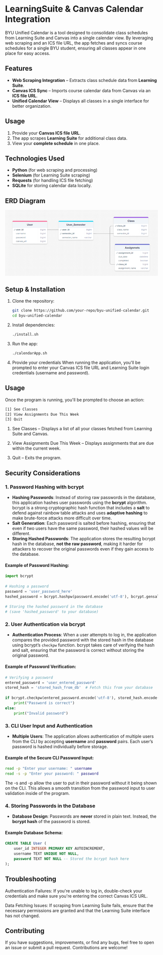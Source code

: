 # LearningSuite & Canvas Calendar Integration
BYU Unified Calendar is a tool designed to consolidate class schedules from Learning Suite and Canvas into a single calendar view. By leveraging web scraping and an ICS file URL, the app fetches and syncs course schedules for a single BYU student, ensuring all classes appear in one place for easy access.

## Features
- **Web Scraping Integration** – Extracts class schedule data from **Learning Suite**.  
- **Canvas ICS Sync** – Imports course calendar data from Canvas via an **ICS file URL**.  
- **Unified Calendar View** – Displays all classes in a single interface for better organization.

## **Usage**  
1. Provide your **Canvas ICS file URL**.  
2. The app scrapes **Learning Suite** for additional class data.  
3. View your **complete schedule** in one place.


## **Technologies Used**  
- **Python** (for web scraping and processing)  
- **Selenium** (for Learning Suite scraping)  
- **Requests** (for handling ICS file fetching)  
- **SQLite** for storing calendar data locally.


## ERD Diagram
![Screenshot](Assets/ERD_4-10-25.png)


## **Setup & Installation**  
1. Clone the repository:  
   ```bash
   git clone https://github.com/your-repo/byu-unified-calendar.git
   cd byu-unified-calendar
   ```
2. Install dependencies:  
   ```bash
   ./install.sh
   ```
3. Run the app:  
   ```bash
   ./calendarApp.sh
   ```

4. Provide your credentials
When running the application, you'll be prompted to enter your Canvas ICS file URL and Learning Suite login credentials (username and password).


## **Usage**
Once the program is running, you'll be prompted to choose an action:
```sh
[1] See Classes
[2] View Assignments Due This Week
[3] Quit
```

1. See Classes – Displays a list of all your classes fetched from Learning Suite and Canvas.

2. View Assignments Due This Week – Displays assignments that are due within the current week.

3. Quit – Exits the program.



## Security Considerations

### 1. **Password Hashing with bcrypt**
   - **Hashing Passwords**: Instead of storing raw passwords in the database, this application hashes user passwords using the **bcrypt** algorithm. bcrypt is a strong cryptographic hash function that includes a **salt** to defend against rainbow table attacks and uses **adaptive hashing** to make brute-force attacks more difficult over time.
   - **Salt Generation**: Each password is salted before hashing, ensuring that even if two users have the same password, their hashed values will be different.
   - **Storing Hashed Passwords**: The application stores the resulting bcrypt hash in the database, **not the raw password**, making it harder for attackers to recover the original passwords even if they gain access to the database.
   
   #### Example of Password Hashing:
   ```python
   import bcrypt

   # Hashing a password
   password = 'user_password_here'
   hashed_password = bcrypt.hashpw(password.encode('utf-8'), bcrypt.gensalt())

   # Storing the hashed password in the database
   # (save 'hashed_password' to your database)
   ```

### 2. **User Authentication via bcrypt**
   - **Authentication Process**: When a user attempts to log in, the application compares the provided password with the stored hash in the database using bcrypt’s `checkpw` function. bcrypt takes care of verifying the hash and salt, ensuring that the password is correct without storing the original password.
   
   #### Example of Password Verification:
   ```python
   # Verifying a password
   entered_password = 'user_entered_password'
   stored_hash = 'stored_hash_from_db'  # Fetch this from your database

   if bcrypt.checkpw(entered_password.encode('utf-8'), stored_hash.encode('utf-8')):
       print("Password is correct")
   else:
       print("Invalid password")
   ```

### 3. **CLI User Input and Authentication**
   - **Multiple Users**: The application allows authentication of multiple users from the CLI by accepting **username** and **password** pairs. Each user’s password is hashed individually before storage.
   
   #### Example of the Secure CLI Password Input:
   ```sh
   read -p "Enter your username: " username
   read -s -p "Enter your password: " password
   ```
   The -s and -p allow the user to put in their password without it being shown on the CLI. This allows a smooth transition from the password input to user validation inside of the program.

### 4. **Storing Passwords in the Database**
   - **Database Design**: Passwords are **never** stored in plain text. Instead, the **bcrypt hash** of the password is stored.
   
   #### Example Database Schema:
   ```sql
   CREATE TABLE User (
       user_id INTEGER PRIMARY KEY AUTOINCREMENT,
       username TEXT UNIQUE NOT NULL,
       password TEXT NOT NULL -- Stored the bcrypt hash here
   );
   ```
   


## **Troubleshooting**
Authentication Failures: If you're unable to log in, double-check your credentials and make sure you're entering the correct Canvas ICS URL.

Data Fetching Issues: If scraping from Learning Suite fails, ensure that the necessary permissions are granted and that the Learning Suite interface has not changed.

## **Contributing**
If you have suggestions, improvements, or find any bugs, feel free to open an issue or submit a pull request. Contributions are welcome!

